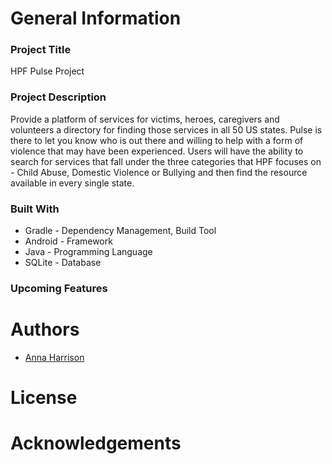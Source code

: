 # General Information #
### Project Title ###
HPF Pulse Project
### Project Description ###
Provide a platform of services for victims, heroes, caregivers and
volunteers a directory for finding those services in all 50 US
states. Pulse is there to let you know who is out there and
willing to help with a form of violence that may have been
experienced. Users will have the ability to search for services
that fall under the three categories that HPF focuses on -
Child Abuse, Domestic Violence or Bullying and then find the
resource available in every single state.
### Built With ###
* Gradle - Dependency Management, Build Tool 
* Android - Framework
* Java - Programming Language
* SQLite - Database
### Upcoming Features ###

# Authors #
* [Anna Harrison](https://github.com/annaharri89)

# License #

# Acknowledgements #
